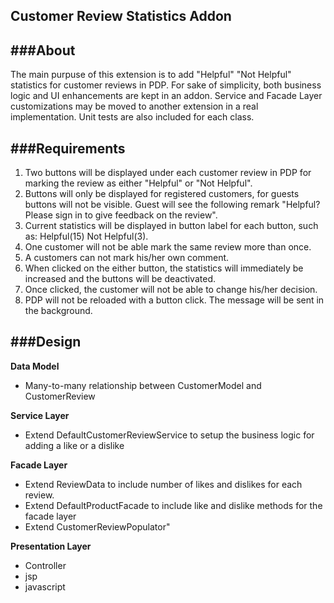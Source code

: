 ## Customer Review Statistics Addon 

###**About**
----------------------

The main purpuse of this extension is to add "Helpful" "Not Helpful" statistics for customer reviews in PDP.
For sake of simplicity, both business logic and UI enhancements are kept in an addon. Service and Facade Layer customizations may be moved to another extension in a real implementation.
Unit tests are also included for each class.

###**Requirements**
-----------------------------

1. Two buttons will be displayed under each customer review in PDP for marking the review as either "Helpful" or "Not Helpful".
2. Buttons will only be displayed for registered customers, for guests buttons will not be visible. Guest will see the following remark "Helpful? Please sign in to give feedback on the review".
3. Current statistics will be displayed in button label for each button, such as: Helpful(15) Not Helpful(3).
4. One customer will not be able mark the same review more than once.
5. A customers can not mark his/her own comment.
6. When clicked on the either button, the statistics will immediately be increased and the buttons will be deactivated.
7. Once clicked, the customer will not be able to change his/her decision.
8. PDP will not be reloaded with a button click. The message will be sent in the background.

###**Design**
-----------------------

**Data Model**
- Many-to-many relationship between CustomerModel and CustomerReview

**Service Layer**
- Extend DefaultCustomerReviewService to setup the business logic for adding a like or a dislike

**Facade Layer**
- Extend ReviewData to include number of likes and dislikes for each review. 
- Extend DefaultProductFacade to include like and dislike methods for the facade layer
- Extend CustomerReviewPopulator"

**Presentation Layer**
- Controller
- jsp
- javascript
